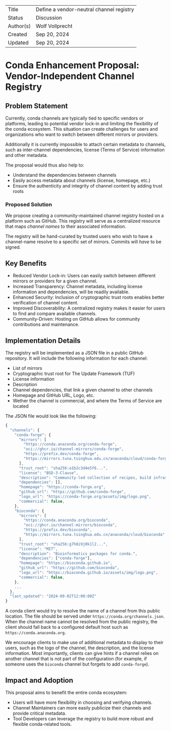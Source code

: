 <table>
<tr><td> Title </td><td> Define a vendor-neutral channel registry</td>
<tr><td> Status </td><td> Discussion</td></tr>
<tr><td> Author(s) </td><td> Wolf Vollprecht</td></tr>
<tr><td> Created </td><td> Sep 20, 2024</td></tr>
<tr><td> Updated </td><td> Sep 20, 2024</td></tr>
<!-- <tr><td> Discussion </td><td> <a href="https://github.com/conda-incubator/ceps/pull/8" target="_blank">conda-incubator/ceps#8</a> </td></tr> -->
<!-- <tr><td> Implementation </td><td> <a href="https://github.com/conda/menuinst/tree/cep-devel" target="_blank"><code>conda/menuinst</code>@<code>cep-devel</code></a> </td></tr> -->
</table>

# Conda Enhancement Proposal: Vendor-Independent Channel Registry

## Problem Statement

Currently, conda channels are typically tied to specific vendors or platforms, leading to potential vendor lock-in and limiting the flexibility of the conda ecosystem. This situation can create challenges for users and organizations who want to switch between different mirrors or providers.

Additionally it is currently impossible to attach certain metadata to channels, such as inter-channel dependencies, license (Terms of Service) information and other metadata.

The proposal would thus also help to:

- Understand the dependencies between channels
- Easily access metadata about channels (license, homepage, etc.)
- Ensure the authenticity and integrity of channel content by adding trust roots

### Proposed Solution

We propose creating a community-maintained channel registry hosted on a platform such as GitHub. This registry will serve as a centralized resource that maps _channel names_ to their associated information.

The registry will be hand-curated by trusted users who wish to have a channel-name resolve to a specific set of mirrors. Commits will _have_ to be signed.

## Key Benefits

- Reduced Vendor Lock-in: Users can easily switch between different mirrors or providers for a given channel.
- Increased Transparency: Channel metadata, including license information and dependencies, will be readily available.
- Enhanced Security: Inclusion of cryptographic trust roots enables better verification of channel content.
- Improved Discoverability: A centralized registry makes it easier for users to find and compare available channels.
- Community-Driven: Hosting on GitHub allows for community contributions and maintenance.

## Implementation Details

The registry will be implemented as a JSON file in a public GitHub repository. It will include the following information for each channel:

- List of mirrors
- Cryptographic trust root for The Update Framework (TUF)
- License information
- Description
- Channel dependencies, that link a given channel to other channels
- Homepage and GitHub URL, Logo, etc.
- Wether the channel is commercial, and where the Terms of Service are located

The JSON file would look like the following:

```js
{
  "channels": {
    "conda-forge": {
      "mirrors": [
        "https://conda.anaconda.org/conda-forge",
        "oci://ghcr.io/channel-mirrors/conda-forge",
        "https://prefix.dev/conda-forge",
        "https://mirrors.tuna.tsinghua.edu.cn/anaconda/cloud/conda-forge"
      ],
      "trust_root": "sha256:a1b2c3d4e5f6...",
      "license": "BSD-3-Clause",
      "description": "Community-led collection of recipes, build infrastructure and distributions for the conda package manager.",
      "dependencies": [],
      "homepage": "https://conda-forge.org",
      "github_url": "https://github.com/conda-forge",
      "logo_url": "https://conda-forge.org/assets/img/logo.png",
      "commercial": false,
    },
    "bioconda": {
      "mirrors": [
        "https://conda.anaconda.org/bioconda",
        "oci://ghcr.io/channel-mirrors/bioconda",
        "https://prefix.dev/bioconda",
        "https://mirrors.tuna.tsinghua.edu.cn/anaconda/cloud/bioconda"
      ],
      "trust_root": "sha256:g7h8i9j0k1l2...",
      "license": "MIT",
      "description": "Bioinformatics packages for conda.",
      "dependencies": ["conda-forge"],
      "homepage": "https://bioconda.github.io",
      "github_url": "https://github.com/bioconda",
      "logo_url": "https://bioconda.github.io/assets/img/logo.png",
      "commercial": false,
    },
    ...
  },
  "last_updated": "2024-09-02T12:00:00Z"
}
```

A conda client would try to resolve the name of a channel from this public location. The file should be served under `https://conda.org/channels.json`. When the channel name cannot be resolved from the public registry, the client should fall back to a configured default host such as `https://conda.anaconda.org`.

We encourage clients to make use of additional metadata to display to their users, such as the logo of the channel, the description, and the license information. Most importantly, clients can give hints if a channel relies on another channel that is not part of the configuration (for example, if someone uses the `bioconda` channel but forgets to add `conda-forge`).

## Impact and Adoption

This proposal aims to benefit the entire conda ecosystem:

- Users will have more flexibility in choosing and verifying channels.
- Channel Maintainers can more easily publicize their channels and provide critical metadata.
- Tool Developers can leverage the registry to build more robust and flexible conda-related tools.